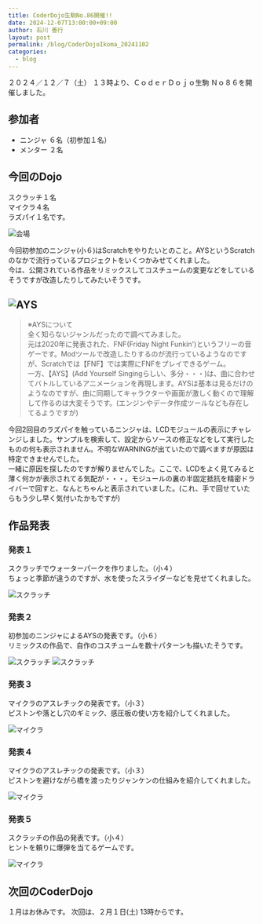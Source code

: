 ```yaml
---
title: CoderDojo生駒No.86開催!!
date: 2024-12-07T13:00:00+09:00
author: 石川 善行
layout: post
permalink: /blog/CoderDojoIkoma_20241102
categories:
  - blog
---
```

２０２４／１２／７（土） １３時より、ＣｏｄｅｒＤｏｊｏ生駒 Ｎｏ８６を開催しました。

## 参加者

- ニンジャ ６名（初参加１名）
- メンター ２名

## 今回のDojo

スクラッチ１名  
マイクラ４名  
ラズパイ１名です。

![会場](/assets/images/2024/12/1207_0.jpg)

今回初参加のニンジャ(小６)はScratchをやりたいとのこと。AYSというScratchのなかで流行っているプロジェクトをいくつかみせてくれました。  
今は、公開されている作品をリミックスしてコスチュームの変更などをしているそうですが改造したりしてみたいそうです。

![AYS](/assets/images/2024/12/1207_1.jpg)
---
> ※AYSについて  
> 全く知らないジャンルだったので調べてみました。  
> 元は2020年に発表された、FNF(Friday Night Funkin')というフリーの音ゲーです。Modツールで改造したりするのが流行っているようなのですが、Scratchでは【FNF】では実際にFNFをプレイできるゲーム。  
> 一方、【AYS】(Add Yourself Singingらしい、多分・・・)は、曲に合わせてバトルしているアニメーションを再現します。AYSは基本は見るだけのようなのですが、曲に同期してキャラクターや画面が激しく動くので理解して作るのは大変そうです。(エンジンやデータ作成ツールなども存在してるようですが)  

今回2回目のラズパイを触っているニンジャは、LCDモジュールの表示にチャレンジしました。サンプルを検索して、設定からソースの修正などをして実行したものの何も表示されません。不明なWARNINGが出ていたので調べますが原因は特定できませんでした。  
一緒に原因を探したのですが解りませんでした。ここで、LCDをよく見てみると薄く何かが表示されてる気配が・・・。モジュールの裏の半固定抵抗を精密ドライバーで回すと、なんとちゃんと表示されていました。(これ、手で回せていたらもう少し早く気付いたかもですが)  


## 作品発表
### 発表１
スクラッチでウォーターパークを作りました。（小４）  
ちょっと季節が違うのですが、水を使ったスライダーなどを見せてくれました。

![スクラッチ](/assets/images/2024/12/1207_2.jpg)

### 発表２
初参加のニンジャによるAYSの発表です。（小６）  
リミックスの作品で、自作のコスチュームを数十パターンも描いたそうです。

![スクラッチ](/assets/images/2024/12/1207_3.jpg)
![スクラッチ](/assets/images/2024/12/1207_4.jpg)

### 発表３
マイクラのアスレチックの発表です。（小３）  
ピストンや落とし穴のギミック、感圧板の使い方を紹介してくれました。

![マイクラ](/assets/images/2024/12/1207_5.jpg)

### 発表４
マイクラのアスレチックの発表です。（小３）  
ピストンを避けながら橋を渡ったりジャンケンの仕組みを紹介してくれました。

![マイクラ](/assets/images/2024/12/1207_6.jpg)

### 発表５
スクラッチの作品の発表です。（小４）  
ヒントを頼りに爆弾を当てるゲームです。

![マイクラ](/assets/images/2024/12/1207_7.jpg)

## 次回のCoderDojo
１月はお休みです。
次回は、２月１日(土) 13時からです。

